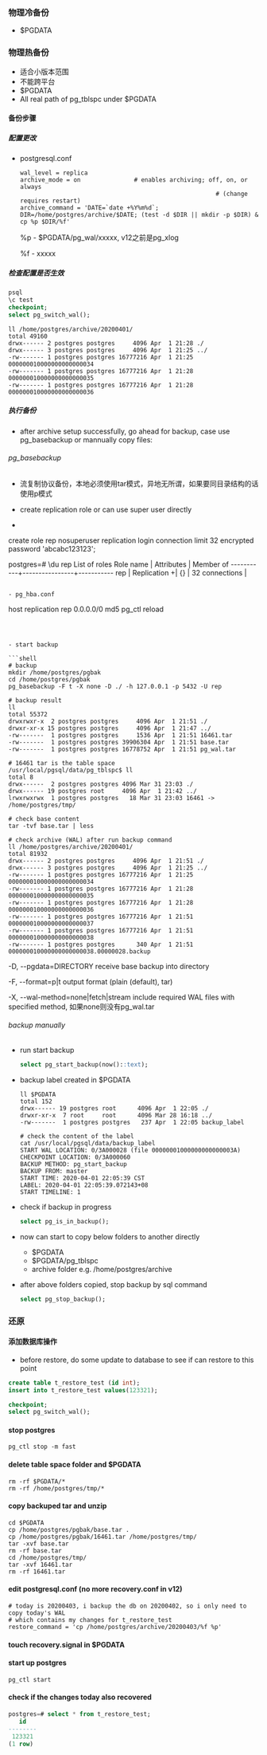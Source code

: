 ### 物理冷备份

- $PGDATA

### 物理热备份

- 适合小版本范围
- 不能跨平台
- $PGDATA
- All real path of pg_tblspc under $PGDATA

#### 备份步骤

##### 配置更改

- postgresql.conf

  ```properties
  wal_level = replica
  archive_mode = on               # enables archiving; off, on, or always
                                                         # (change requires restart)
  archive_command = 'DATE=`date +%Y%m%d`; DIR=/home/postgres/archive/$DATE; (test -d $DIR || mkdir -p $DIR) & cp %p $DIR/%f'
  ```

  %p - $PGDATA/pg_wal/xxxxx, v12之前是pg_xlog

  %f  - xxxxx 

##### 检查配置是否生效

```sql
psql
\c test
checkpoint;
select pg_switch_wal();
```

```shell
ll /home/postgres/archive/20200401/
total 49160
drwx------ 2 postgres postgres     4096 Apr  1 21:28 ./
drwx------ 3 postgres postgres     4096 Apr  1 21:25 ../
-rw------- 1 postgres postgres 16777216 Apr  1 21:25 000000010000000000000034
-rw------- 1 postgres postgres 16777216 Apr  1 21:28 000000010000000000000035
-rw------- 1 postgres postgres 16777216 Apr  1 21:28 000000010000000000000036
```

##### 执行备份

- after archive setup successfully, go ahead for backup, case use pg_basebackup or mannually copy files:

###### pg_basebackup

- 流复制协议备份，本地必须使用tar模式，异地无所谓，如果要同目录结构的话使用p模式
- create replication role or can use super user directly

- ```sql
create role rep nosuperuser replication login connection limit 32 encrypted password 'abcabc123123';
  
  postgres=# \du rep
               List of roles
   Role name |   Attributes   | Member of 
  -----------+----------------+-----------
   rep       | Replication   +| {}
             | 32 connections | 
  ```
  
- pg_hba.conf

  ```
  host replication rep 0.0.0.0/0 md5
  pg_ctl reload
  ```

  

- start backup

  ```shell
  # backup
  mkdir /home/postgres/pgbak
  cd /home/postgres/pgbak
  pg_basebackup -F t -X none -D ./ -h 127.0.0.1 -p 5432 -U rep
  
  # backup result
  ll
  total 55372
  drwxrwxr-x  2 postgres postgres     4096 Apr  1 21:51 ./
  drwxr-xr-x 15 postgres postgres     4096 Apr  1 21:47 ../
  -rw-------  1 postgres postgres     1536 Apr  1 21:51 16461.tar
  -rw-------  1 postgres postgres 39906304 Apr  1 21:51 base.tar
  -rw-------  1 postgres postgres 16778752 Apr  1 21:51 pg_wal.tar
  
  # 16461 tar is the table space
  /usr/local/pgsql/data/pg_tblspc$ ll
  total 8
  drwx------  2 postgres postgres 4096 Mar 31 23:03 ./
  drwx------ 19 postgres root     4096 Apr  1 21:42 ../
  lrwxrwxrwx  1 postgres postgres   18 Mar 31 23:03 16461 -> /home/postgres/tmp/
  
  # check base content
  tar -tvf base.tar | less
  
  # check archive (WAL) after run backup command
  ll /home/postgres/archive/20200401/
  total 81932
  drwx------ 2 postgres postgres     4096 Apr  1 21:51 ./
  drwx------ 3 postgres postgres     4096 Apr  1 21:25 ../
  -rw------- 1 postgres postgres 16777216 Apr  1 21:25 000000010000000000000034
  -rw------- 1 postgres postgres 16777216 Apr  1 21:28 000000010000000000000035
  -rw------- 1 postgres postgres 16777216 Apr  1 21:28 000000010000000000000036
  -rw------- 1 postgres postgres 16777216 Apr  1 21:51 000000010000000000000037
  -rw------- 1 postgres postgres 16777216 Apr  1 21:51 000000010000000000000038
  -rw------- 1 postgres postgres      340 Apr  1 21:51 000000010000000000000038.00000028.backup
  ```

  -D, --pgdata=DIRECTORY receive base backup into directory

  -F, --format=p|t       output format (plain (default), tar)

  -X, --wal-method=none|fetch|stream   include required WAL files with specified method, 如果none则没有pg_wal.tar

###### backup manually

- run start backup

  ```sql
  select pg_start_backup(now()::text);
  ```

- backup label created in $PGDATA

  ```shell
  ll $PGDATA
  total 152
  drwx------ 19 postgres root      4096 Apr  1 22:05 ./
  drwxr-xr-x  7 root     root      4096 Mar 28 16:18 ../
  -rw-------  1 postgres postgres   237 Apr  1 22:05 backup_label
  
  # check the content of the label
  cat /usr/local/pgsql/data/backup_label 
  START WAL LOCATION: 0/3A000028 (file 00000001000000000000003A)
  CHECKPOINT LOCATION: 0/3A000060
  BACKUP METHOD: pg_start_backup
  BACKUP FROM: master
  START TIME: 2020-04-01 22:05:39 CST
  LABEL: 2020-04-01 22:05:39.072143+08
  START TIMELINE: 1
  ```

- check if backup in progress

  ```sql
  select pg_is_in_backup();
  ```

- now can start to copy below folders to another directly

  - $PGDATA
  - $PGDATA/pg_tblspc
  - archive folder e.g. /home/postgres/archive

- after above folders copied, stop backup by sql command

  ```sql
  select pg_stop_backup();
  ```

### 还原

#### 添加数据库操作

- before restore, do some update to database to see if can restore to this point

```sql
create table t_restore_test (id int);
insert into t_restore_test values(123321);

checkpoint;
select pg_switch_wal();
```

#### stop postgres

```shell
pg_ctl stop -m fast
```

#### delete table space folder and $PGDATA

```shell
rm -rf $PGDATA/*
rm -rf /home/postgres/tmp/*
```

#### copy backuped tar and unzip

```shell
cd $PGDATA
cp /home/postgres/pgbak/base.tar .
cp /home/postgres/pgbak/16461.tar /home/postgres/tmp/
tar -xvf base.tar
rm -rf base.tar
cd /home/postgres/tmp/
tar -xvf 16461.tar
rm -rf 16461.tar 
```

#### edit postgresql.conf (no more recovery.conf in v12)

```properties
# today is 20200403, i backup the db on 20200402, so i only need to copy today's WAL
# which contains my changes for t_restore_test
restore_command = 'cp /home/postgres/archive/20200403/%f %p'
```

#### touch recovery.signal in $PGDATA

#### start up postgres

```shell
pg_ctl start
```

#### check if the changes today also recovered

```sql
postgres=# select * from t_restore_test;
   id   
--------
 123321
(1 row)
```



